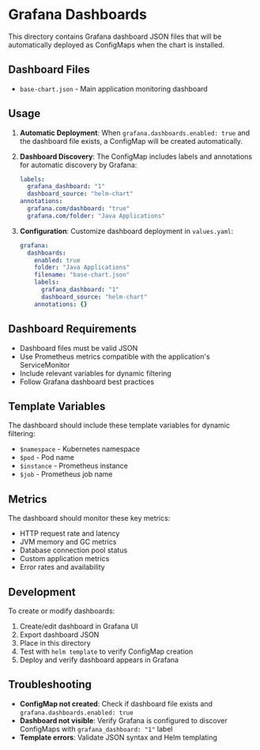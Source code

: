 # Grafana Dashboards

This directory contains Grafana dashboard JSON files that will be automatically deployed as ConfigMaps when the chart is installed.

## Dashboard Files

- `base-chart.json` - Main application monitoring dashboard

## Usage

1. **Automatic Deployment**: When `grafana.dashboards.enabled: true` and the dashboard file exists, a ConfigMap will be created automatically.

2. **Dashboard Discovery**: The ConfigMap includes labels and annotations for automatic discovery by Grafana:
   ```yaml
   labels:
     grafana_dashboard: "1"
     dashboard_source: "helm-chart"
   annotations:
     grafana.com/dashboard: "true"
     grafana.com/folder: "Java Applications"
   ```

3. **Configuration**: Customize dashboard deployment in `values.yaml`:
   ```yaml
   grafana:
     dashboards:
       enabled: true
       folder: "Java Applications"
       filename: "base-chart.json"
       labels:
         grafana_dashboard: "1"
         dashboard_source: "helm-chart"
       annotations: {}
   ```

## Dashboard Requirements

- Dashboard files must be valid JSON
- Use Prometheus metrics compatible with the application's ServiceMonitor
- Include relevant variables for dynamic filtering
- Follow Grafana dashboard best practices

## Template Variables

The dashboard should include these template variables for dynamic filtering:
- `$namespace` - Kubernetes namespace
- `$pod` - Pod name
- `$instance` - Prometheus instance
- `$job` - Prometheus job name

## Metrics

The dashboard should monitor these key metrics:
- HTTP request rate and latency
- JVM memory and GC metrics
- Database connection pool status
- Custom application metrics
- Error rates and availability

## Development

To create or modify dashboards:
1. Create/edit dashboard in Grafana UI
2. Export dashboard JSON
3. Place in this directory
4. Test with `helm template` to verify ConfigMap creation
5. Deploy and verify dashboard appears in Grafana

## Troubleshooting

- **ConfigMap not created**: Check if dashboard file exists and `grafana.dashboards.enabled: true`
- **Dashboard not visible**: Verify Grafana is configured to discover ConfigMaps with `grafana_dashboard: "1"` label
- **Template errors**: Validate JSON syntax and Helm templating